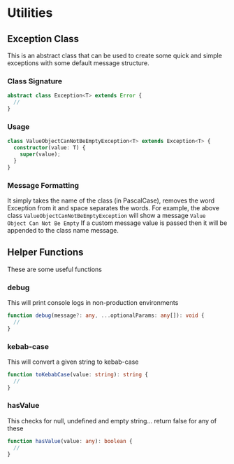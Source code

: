 # Utilities

## Exception Class

This is an abstract class that can be used to create some quick and simple exceptions with some default message structure.

### Class Signature

```ts
abstract class Exception<T> extends Error {
  //
}
```

### Usage

```ts
class ValueObjectCanNotBeEmptyException<T> extends Exception<T> {
  constructor(value: T) {
    super(value);
  }
}
```

### Message Formatting

It simply takes the name of the class (in PascalCase), removes the word Exception from it and space separates the words.
For example, the above class `ValueObjectCanNotBeEmptyException` will show a message `Value Object Can Not Be Empty`
If a custom message value is passed then it will be appended to the class name message.

## Helper Functions

These are some useful functions

### debug

This will print console logs in non-production environments

```ts
function debug(message?: any, ...optionalParams: any[]): void {
  //
}
```

### kebab-case

This will convert a given string to kebab-case

```ts
function toKebabCase(value: string): string {
  //
}
```

### hasValue

This checks for null, undefined and empty string... return false for any of these

```ts
function hasValue(value: any): boolean {
  //
}
```
